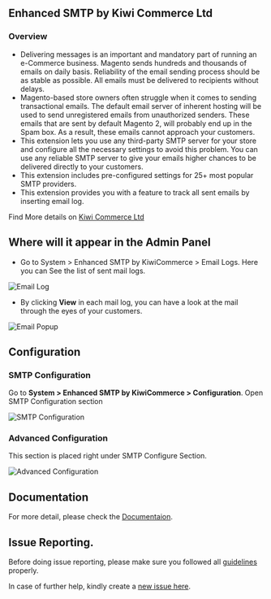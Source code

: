 ## Enhanced SMTP by Kiwi Commerce Ltd

### Overview
- Delivering messages is an important and mandatory part of running an e-Commerce business. Magento sends hundreds and thousands of emails on daily basis. Reliability of the email sending process should be as stable as possible. All emails must be delivered to recipients without delays.
- Magento-based store owners often struggle when it comes to sending transactional emails. The default email server of inherent hosting will be used to send unregistered emails from unauthorized senders. These emails that are sent by default Magento 2, will probably end up in the Spam box. As a result, these emails cannot approach your customers.
- This extension lets you use any third-party SMTP server for your store and configure all the necessary settings to avoid this problem. You can use any reliable SMTP server to give your emails higher chances to be delivered directly to your customers.
- This extension includes pre-configured settings for 25+ most popular SMTP providers.
- This extension provides you with a feature to track all sent emails by inserting email log.

Find More details on <a href="https://kiwicommerce.co.uk/extensions/magento2-cron-scheduler/">Kiwi Commerce Ltd</a>

## Where will it appear in the Admin Panel

- Go to System > Enhanced SMTP by KiwiCommerce > Email Logs. Here you can See the list of sent mail logs.

![Email Log](https://kiwicommerce.co.uk/docs/img/enhanced_smtp/email_log.png)

- By clicking **View** in each mail log, you can have a look at the mail through the eyes of your customers.

![Email Popup](https://kiwicommerce.co.uk/docs/img/enhanced_smtp/email_popup.png)


## Configuration

### SMTP Configuration
Go to **System > Enhanced SMTP by KiwiCommerce > Configuration**. Open SMTP Configuration section

![SMTP Configuration](https://kiwicommerce.co.uk/docs/img/enhanced_smtp/smtp-configuration-section.png)

### Advanced Configuration
This section is placed right under SMTP Configure Section.

![Advanced Configuration](https://kiwicommerce.co.uk/docs/img/enhanced_smtp/advanced-configuration-section.png)

## Documentation

For more detail, please check the <a href="https://kiwicommerce.co.uk/docs/enhanced_smtp/" target="_blank">Documentaion</a>.

## Issue Reporting.

Before doing issue reporting, please make sure you followed all <a href="https://kiwicommerce.co.uk/docs/issue_reporting_guidelines/" target="_blank">guidelines</a> properly.

In case of further help, kindly create a <a href="https://github.com/kiwicommerce/magento2-inventory-log/issues" target="_blank">new issue here</a>.

